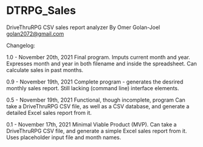 # DTRPG_Sales
DriveThruRPG CSV sales report analyzer
By Omer Golan-Joel golan2072@gmail.com

Changelog:

1.0 - November 20th, 2021
Final program.
Imputs current month and year.
Expresses month and year in both filename and inside the spreadsheet.
Can calculate sales in past months.

0.9 - November 19th, 2021
Complete program - generates the desrired monthly sales report.
Still lacking (command line) interface elements.

0.5 - November 19th, 2021
Functional, though incomplete, program
Can take a DriveThruRPG CSV file, as well as a CSV database, and generate a detailed Excel sales report from it.

0.1 - November 17th, 2021
Minimal Viable Product (MVP).
Can take a DriveThruRPG CSV file, and generate a simple Excel sales report from it. Uses placeholder input file and month names.
